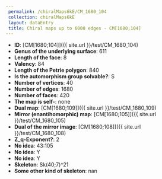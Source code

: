 ```yaml
--- 
 permalink: /chiralMaps6kE/CM_1680_104 
 collection: chiralMaps6kE
 layout: dataEntry
 title: Chiral maps up to 6000 edges - CM[1680;104]
---
```


- **ID**: [CM[1680;104]]({{ site.url }}/test/CM_1680_104)
- **Genus of the underlying surface**: 611
- **Length of the face**: 8
- **Valency**: 84
- **Length of the Petrie polygon**: 840
- **Is the automorphism group solvable?**: S
- **Number of vertices**: 40
- **Number of edges**: 1680
- **Number of faces**: 420
- **The map is self-**: none
- **Dual map**: [CM[1680;109]]({{ site.url }}/test/CM_1680_109)
- **Mirror (enantihomorphic) map**: [CM[1680;105]]({{ site.url }}/test/CM_1680_105)
- **Dual of the mirror image**: [CM[1680;108]]({{ site.url }}/test/CM_1680_108)
- **Z_q-Exponent?**: 2
- **No idea**:  43:105
- **No idea**: Y
- **No idea**: Y
- **Skeleton**: Sk(40;7)^21
- **Some other kind of skeleton**: nan
